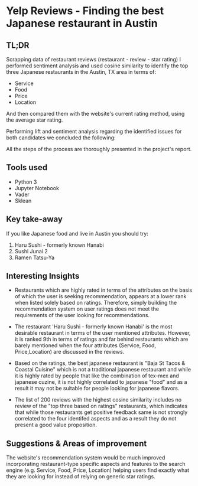 # Yelp Reviews - Finding the best Japanese restaurant in Austin

## TL;DR

Scrapping data of restaurant reviews (restaurant - review - star rating) I performed sentiment analysis and used cosine similarity to identify the top three Japanese restaurants in the Austin, TX area in terms of:

- Service
- Food
- Price
- Location

And then compared them with the website's current rating method, using the average star rating.

Performing lift and sentiment analysis regarding the identified issues for both candidates we concluded the following:

All the steps of the process are thoroughly presented in the project's report.

## Tools used

- Python 3
- Jupyter Notebook
- Vader 
- Sklean


## Key take-away

If you like Japanese food and live in Austin you should try: 

1. Haru Sushi - formerly known Hanabi
2. Sushi Junai 2
3. Ramen Tatsu-Ya

## Interesting Insights

- Restaurants which are highly rated in terms of the attributes on the basis of which the user is seeking recommendation, appears at a lower rank when listed solely based on ratings. Therefore, simply building the recommendation system on user ratings does not meet the requirements of the user looking for recommendations.

- The restaurant 'Haru Sushi - formerly known Hanabi' is the most desirable restaurant in terms of the user mentioned attributes. However, it is ranked 9th in terms of ratings and far behind restaurants which are barely mentioned when the four attributes (Service, Food, Price,Location) are discussed in the reviews.

- Based on the ratings, the best japanese restaurant is "Baja St Tacos & Coastal Cuisine" which is not a traditional japanese restaurant and while it is highly rated by people that like the combination of tex-mex and japanese cuzine, it is not highly correlated to japanese "food" and as a result it may not be suitable for people looking for japanese flavors.

- The list of 200 reviews with the highest cosine similarity includes no review of the "top three based on ratings" restaurants, which indicates that while those restaurants get positive feedback same is not strongly correlated to the four identifed aspects and as a result they do not present a good value proposition.


## Suggestions & Areas of improvement

The website's recommendation system would be much improved incorporating restaurant-type specific aspects and features to the search engine (e.g. Service, Food, Price, Location) helping users find exactly what they are looking for instead of relying on generic star ratings.
